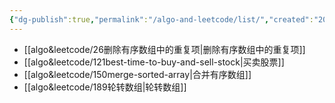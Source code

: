 ```yaml
---
{"dg-publish":true,"permalink":"/algo-and-leetcode/list/","created":"2024-05-27T15:37:59.637+08:00","updated":"2024-05-27T15:03:26.000+08:00"}
---
```


+ [[algo&leetcode/26删除有序数组中的重复项\|删除有序数组中的重复项]]
+ [[algo&leetcode/121best-time-to-buy-and-sell-stock\|买卖股票]]
+ [[algo&leetcode/150merge-sorted-array\|合并有序数组]]
+ [[algo&leetcode/189轮转数组\|轮转数组]]
